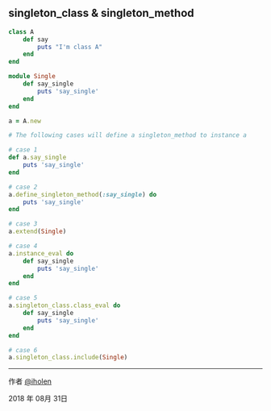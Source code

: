 ## singleton\_class & singleton_method
```ruby
class A
	def say
		puts "I'm class A"
	end
end

module Single
	def say_single
		puts 'say_single'
	end
end

a = A.new

# The following cases will define a singleton_method to instance a

# case 1
def a.say_single
	puts 'say_single'
end	

# case 2
a.define_singleton_method(:say_single) do
	puts 'say_single'
end

# case 3
a.extend(Single)

# case 4
a.instance_eval do
	def say_single
		puts 'say_single'
	end
end

# case 5
a.singleton_class.class_eval do
	def say_single
		puts 'say_single'
	end
end

# case 6
a.singleton_class.include(Single)

```

----------
作者 [@iholen](https://github.com/iholen)

2018 年 08月 31日